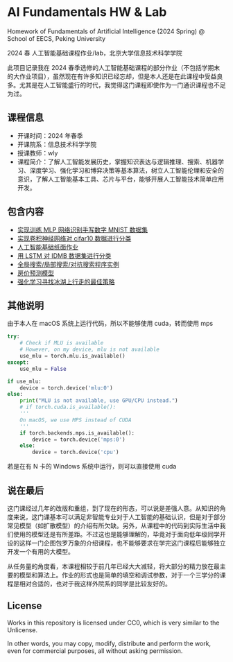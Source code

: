 # AI Fundamentals HW & Lab

Homework of Fundamentals of Artificial Intelligence (2024 Spring) @ School of EECS, Peking University

2024 春 人工智能基础课程作业/lab，北京大学信息技术科学学院

此项目记录我在 2024 春季选修的人工智能基础课程的部分作业（不包括学期末的大作业项目），虽然现在有许多知识已经忘却，但是本人还是在此课程中受益良多。尤其是在人工智能盛行的时代，我觉得这门课程即使作为一门通识课程也不足为过。

## 课程信息

- 开课时间：2024 年春季
- 开课院系：信息技术科学学院
- 授课教师：wly
- 课程简介：了解人工智能发展历史，掌握知识表达与逻辑推理、搜索、机器学习、深度学习、强化学习和博弈决策等基本算法，树立人工智能伦理和安全的意识，了解人工智能基本工具、芯片与平台，能够开展人工智能技术简单应用开发。

## 包含内容

- [实现训练 MLP 网络识别手写数字 MNIST 数据集](./hw1_nn)
- [实现卷积神经网络对 cifar10 数据进行分类](./hw2_cnn_cifar)
- [人工智能基础纸面作业](./hw3)
- [用 LSTM 对 IDMB 数据集进行分类](./hw4_imdb)
- [全局搜索/局部搜索/对抗搜索程序实例](./hw5-7)
- [房价预测模型](./hw8)
- [强化学习寻找冰湖上行走的最佳策略](./hw9)

## 其他说明

由于本人在 macOS 系统上运行代码，所以不能够使用 cuda，转而使用 mps

```python
try:
    # Check if MLU is available
    # However, on my device, mlu is not available
    use_mlu = torch.mlu.is_available()
except:
    use_mlu = False

if use_mlu:
    device = torch.device('mlu:0')
else:
    print("MLU is not available, use GPU/CPU instead.")
    # if torch.cuda.is_available():
    '''
    On macOS, we use MPS instead of CUDA
    '''
    if torch.backends.mps.is_available():
        device = torch.device('mps:0')
    else:
        device = torch.device('cpu')
```

若是在有 N 卡的 Windows 系统中运行，则可以直接使用 cuda

## 说在最后

这门课经过几年的改版和重组，到了现在的形态，可以说是差强人意。从知识的角度来说，这门课基本可以满足非智能专业对于人工智能的基础认识，但是对于部分常见模型（如扩散模型）的介绍有所欠缺。另外，从课程中的代码到实际生活中我们使用的模型还是有所差距。不过这也是能够理解的，毕竟对于面向低年级同学开设的这样一门企图包罗万象的介绍课程，也不能够要求在学完这门课程后能够独立开发一个有用的大模型。

从任务量的角度看，本课程相较于前几年已经大大减轻，将大部分的精力放在最主要的模型和算法上。作业的形式也是简单的填空和调试参数，对于一个三学分的课程是相对合适的，也对于我这样外院系的同学是比较友好的。

## License

Works in this repository is licensed under CC0, which is very similar to the Unlicense.

In other words, you may copy, modify, distribute and perform the work, even for commercial purposes, all without asking permission.